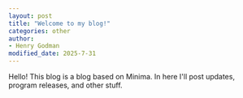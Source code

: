 ```yaml
---
layout: post
title: "Welcome to my blog!"
categories: other
author:
- Henry Godman
modified_date: 2025-7-31
---
```


Hello! This blog is a blog based on Minima. In here I'll post updates, program releases, and other stuff.
